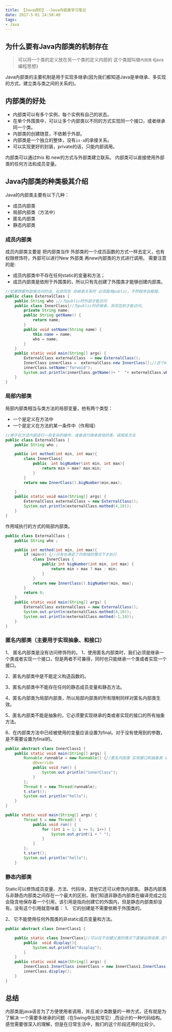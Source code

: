 ```yaml
---
title: 【Java进阶】--Java内部类学习笔记
date: 2017-5-01 14:50:49
tags:
- Java
---
```

## 为什么要有Java内部类的机制存在
> 可以将一个类的定义放在另一个类的定义内部的 这个类就叫做`内部类`
> 《java编程思想》

Java内部类的主要机制是用于实现多继承(因为我们都知道Java是单继承、多实现的方式，建立类与类之间的关系的)。
<!--more-->
## 内部类的好处
* 内部类可以有多个实例，每个实例有自己的状态。
* 在单个外围类中，可以让多个内部类以不同的方式实现同一个接口，或者继承同一个类。
* 内部类的创建随意，不依赖于外部。
* 内部类是一个独立的整体，没有`is-a`的承接关系。
* 可以实现更好的封装，private的话，只能内部调用。

内部类可以通过this 和 new的方式与外部类建立联系。
内部类可以直接使用外部类的任何方法和成员变量。

## Java内部类的种类极其介绍
Java的内部类主要有以下几种：
* 成员内部类
* 局部内部类（方法中）
* 匿名内部类
* 静态内部类

### 成员内部类
成员内部类主要是 把内部类当作 外部类的一个成员函数的方式一样去定义，也有权限修饰符，外部可以进行New 外部类 再new内部类的方式进行调用。
需要注意的是:
* 成员内部类中不存在任何static的变量和方法；
* 成员内部类是依附于外围类的，所以只有先创建了外围类才能够创建内部类。

```Java
//如果想要外部类访问的话，在非同包 非继承关系时 必须是用public，不然程序会报错。
public class ExternalClass {
    public String who ;//为public时外部才能访问
    public class InnerClass{//为public时非继承、非同包的才能访问。
        private String name;
        public String getName() {
            return name;
        }
        public void setName(String name) {
            this.name = name;
            who = name;
        }
    }
    public static void main(String[] args) {
        ExternalClass externalClass  = new ExternalClass();
        InnerClass innerClass =  externalClass.new InnerClass();//这个main是在当前类下的可以访问所以的private权限的东西。
        innerClass.setName("forvoid");
        System.out.println(innerClass.getName()+ "  "+ externalClass.who);
    }
}
```

### 局部内部类
局部内部类相当与类方法的局部变量，他有两个类型：
* 一个是定义在方法中
* 一个是定义在方法的某一条件中（作用域）

```Java
//用于在方法内部进行一些复杂的操作，或者进行继承其他的类，调用其方法
public class ExternalClass {
    public String who ;

    public int mothed(int min, int max){
        class InnerClass{
            public  int bigNumber(int min, int max){
                return min > max? max:min;
            }
        }
        return new InnerClass().bigNumber(min,max);

    }
    public static void main(String[] args) {
        ExternalClass externalClass = new ExternalClass();
        System.out.println(externalClass.mothed(4,10));
    }
}
```

作用域执行的方式的局部内部类。
```Java
public class ExternalClass {
    public String who ;

    public int mothed(int min, int max){
        if (min>0) {//只有在满足了作用域的情况下才执行
            class InnerClass {
                public int bigNumber(int min, int max) {
                    return min > max ? max : min;
                }
            }
            return new InnerClass().bigNumber(min, max);
        }
        return 0;
    }
    public static void main(String[] args) {
        ExternalClass externalClass = new ExternalClass();
        System.out.println(externalClass.mothed(4,10));
        System.out.println(externalClass.mothed(-1,10));
    }
}
```
### 匿名内部类（主要用于实现抽象、和接口）

1、 匿名内部类是没有访问修饰符的。
1、使用匿名内部类时，我们必须是继承一个类或者实现一个接口，但是两者不可兼得，同时也只能继承一个类或者实现一个接口。

2、匿名内部类中是不能定义构造函数的。

3、匿名内部类中不能存在任何的静态成员变量和静态方法。

4、匿名内部类为局部内部类，所以局部内部类的所有限制同样对匿名内部类生效。

5、匿名内部类不能是抽象的，它必须要实现继承的类或者实现的接口的所有抽象方法。

6、在内部类方法中已经被使用的变量应该设置为final。对于没有使用到的参数，是不需要设置为final的。
```Java
public abstract class InnerClass1 {
    public static void main(String[] args) {
        Runnable runnable = new Runnable() {//匿名内部类 实现接口和抽象类 或者添加或修改方法。
            @Override
            public void run() {
                System.out.println("innerClass");
            }
        };
        Thread t = new Thread(runnable);
        t.start();
        System.out.println("hello");
    }
}
```
```java
public static void main(String[] args) {
        Thread t = new Thread() {
            public void run() {
                for (int i = 1; i <= 5; i++) {
                    System.out.print(i + " ");
                }
            }
        };
        t.start();
        System.out.println("hello");
    }
```
### 静态内部类
Static可以修饰成员变量、方法、代码块，其他它还可以修饰内部类。
静态内部类与非静态内部类之间存在一个最大的区别，我们知道非静态内部类在编译完成之后会隐含地保存着一个引用，该引用是指向创建它的外围内，但是静态内部类却没有。没有这个引用就意味着：
1、 它的创建是不需要依赖于外围类的。

2、 它不能使用任何外围类的非static成员变量和方法。
```java
public abstract class InnerClass1 {

    public static class InnerClass{//可以在不创建父类的情况下直接运用该类.还可以在承压un方法中使用static 静态方法.
        public  void display(){
            System.out.println("display");
        }
    }
    public static void main(String[] args) {
        InnerClass1.InnerClass innerClass = new InnerClass1.InnerClass();
        innerClass.display();
    }
}
```
## 总结
内部类是java语言为了方便使用者调用，并且减少类数量的一种方式，还有就是为了解决 一个需要多继承的问题（在Swing中比较常见）,而设计的一种代码结构。
感觉需要很深入的理解，但是在日常生活中，我们的这个阶段还用的比较少。
